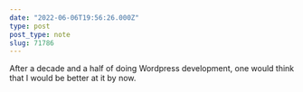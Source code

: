 ```yaml
---
date: "2022-06-06T19:56:26.000Z"
type: post 
post_type: note
slug: 71786
---
```

After a decade and a half of doing Wordpress development, one would think that I would be better at it by now.

